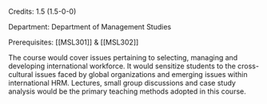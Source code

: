 Credits: 1.5 (1.5-0-0)

Department: Department of Management Studies

Prerequisites: [[MSL301]] & [[MSL302]]

The course would cover issues pertaining to selecting, managing and developing international workforce. It would sensitize students to the cross-cultural issues faced by global organizations and emerging issues within international HRM. Lectures, small group discussions and case study analysis would be the primary teaching methods adopted in this course.